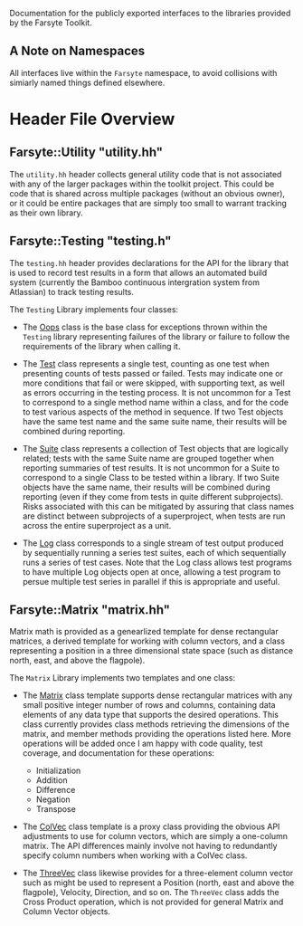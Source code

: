 Documentation for the publicly exported interfaces
to the libraries provided by the Farsyte Toolkit.

A Note on Namespaces
--------------------

All interfaces live within the `Farsyte` namespace, to avoid
collisions with simiarly named things defined elsewhere.

Header File Overview
====================

Farsyte::Utility "utility.hh"
----------------

The `utility.hh` header collects general utility code that
is not associated with any of the larger packages within
the toolkit project. This could be code that is shared
across multiple packages (without an obvious owner), or it
could be entire packages that are simply too small to
warrant tracking as their own library.

Farsyte::Testing "testing.h"
----------------

The `testing.hh` header provides declarations for the API
for the library that is used to record test results in a
form that allows an automated build system (currently the
Bamboo continuous intergration system from Atlassian) to
track testing results.

The `Testing` Library implements four classes:

  * The [Oops](classFarsyte_1_1Testing_1_1Oops.html) class
	is the base class for exceptions thrown within
	the `Testing` library representing failures of
	the library or failure to follow the requirements
	of the library when calling it.

  * The [Test](classFarsyte_1_1Testing_1_1Test.html) class
	represents a single test, counting as one test when presenting
	counts of tests passed or failed. Tests may indicate one or more
	conditions that fail or were skipped, with supporting text, as
	well as errors occurring in the testing process.
	It is not uncommon for a Test to correspond to a single method
    name within a class, and for the code to test various aspects of
    the method in sequence.
	If two Test objects have the same test name and the same suite
    name, their results will be combined during reporting.

  * The [Suite](classFarsyte_1_1Testing_1_1Suite.html) class
	represents a collection of Test objects that are logically
	related; tests with the same Suite name are grouped together when
	reporting summaries of test results.
    It is not uncommon for a Suite to correspond to a single Class to
    be tested within a library.
	If two Suite objects have the same name, their results will be
    combined during reporting (even if they come from tests in quite
    different subprojects). Risks associated with this can be
    mitigated by assuring that class names are distinct between
    subprojects of a superproject, when tests are run across the
    entire superproject as a unit.

  * The [Log](classFarsyte_1_1Testing_1_1Log.html) class
	corresponds to a single stream of test output produced by
	sequentially running a series test suites, each of which
	sequentially runs a series of test cases. Note that the Log class
	allows test programs to have multiple Log objects open at once,
	allowing a test program to persue multiple test series in parallel
	if this is appropriate and useful.


Farsyte::Matrix "matrix.hh"
---------------

Matrix math is provided as a genearlized template for dense
rectangular matrices, a derived template for working with column
vectors, and a class representing a position in a three dimensional
state space (such as distance north, east, and above the flagpole).

The `Matrix` Library implements two templates and one class:

  * The [Matrix](classFarsyte_1_1Matrix_1_1Matrix.html) class
	template supports dense rectangular matrices with any small
	positive integer number of rows and columns, containing data
	elements of any data type that supports the desired operations.
	This class currently provides class methods retrieving the
	dimensions of the matrix, and member methods providing the
	operations listed here.  More operations will be added once I am
	happy with code quality, test coverage, and documentation for
	these operations:
    * Initialization
    * Addition
    * Difference
    * Negation
    * Transpose

  * The [ColVec](classFarsyte_1_1Matrix_1_1Colvec.html) class template
 	is a proxy class providing the obvious API adjustments to use
	for column vectors, which are simply a one-column matrix.
	The API differences mainly involve not having to redundantly
 	specify column numbers when working with a ColVec class.

  * The [ThreeVec](classFarsyte_1_1Matrix_1_1ThreeVec.html) class
	likewise provides for a three-element column vector such as might
	be used to represent a Position (north, east and above the
	flagpole), Velocity, Direction, and so on.
	The `ThreeVec` class adds the Cross Product operation, which is
    not provided for general Matrix and Column Vector objects.

